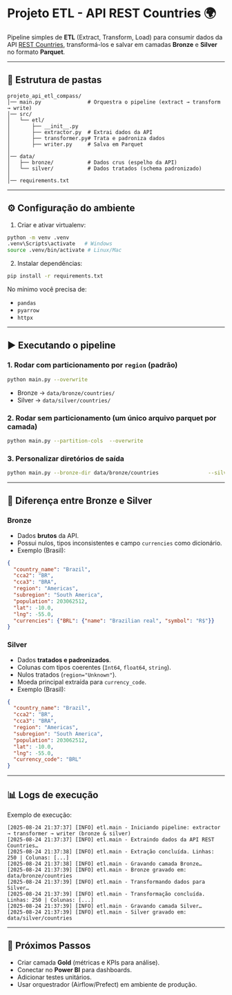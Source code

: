 # Projeto ETL - API REST Countries 🌍

Pipeline simples de **ETL** (Extract, Transform, Load) para consumir dados da API [REST Countries](https://restcountries.com/), transformá-los e salvar em camadas **Bronze** e **Silver** no formato **Parquet**.

---

## 📂 Estrutura de pastas

```
projeto_api_etl_compass/
│── main.py               # Orquestra o pipeline (extract → transform → write)
│── src/
│   └── etl/
│       ├── __init__.py
│       ├── extractor.py  # Extrai dados da API
│       ├── transformer.py# Trata e padroniza dados
│       ├── writer.py     # Salva em Parquet
│
│── data/
│   ├── bronze/           # Dados crus (espelho da API)
│   └── silver/           # Dados tratados (schema padronizado)
│
│── requirements.txt
```

---

## ⚙️ Configuração do ambiente

1. Criar e ativar virtualenv:
```bash
python -m venv .venv
.venv\Scripts\activate   # Windows
source .venv/bin/activate # Linux/Mac
```

2. Instalar dependências:
```bash
pip install -r requirements.txt
```

No mínimo você precisa de:
- `pandas`
- `pyarrow`
- `httpx`

---

## ▶️ Executando o pipeline

### 1. Rodar com particionamento por `region` (padrão)
```bash
python main.py --overwrite
```
- Bronze → `data/bronze/countries/`
- Silver → `data/silver/countries/`

### 2. Rodar sem particionamento (um único arquivo parquet por camada)
```bash
python main.py --partition-cols  --overwrite
```

### 3. Personalizar diretórios de saída
```bash
python main.py --bronze-dir data/bronze/countries                --silver-dir data/silver/countries                --overwrite
```

---

## 🔎 Diferença entre Bronze e Silver

### Bronze
- Dados **brutos** da API.
- Possui nulos, tipos inconsistentes e campo `currencies` como dicionário.
- Exemplo (Brasil):
```json
{
  "country_name": "Brazil",
  "cca2": "BR",
  "cca3": "BRA",
  "region": "Americas",
  "subregion": "South America",
  "population": 203062512,
  "lat": -10.0,
  "lng": -55.0,
  "currencies": {"BRL": {"name": "Brazilian real", "symbol": "R$"}}
}
```

### Silver
- Dados **tratados e padronizados**.
- Colunas com tipos coerentes (`Int64`, `float64`, `string`).
- Nulos tratados (`region="Unknown"`).
- Moeda principal extraída para `currency_code`.
- Exemplo (Brasil):
```json
{
  "country_name": "Brazil",
  "cca2": "BR",
  "cca3": "BRA",
  "region": "Americas",
  "subregion": "South America",
  "population": 203062512,
  "lat": -10.0,
  "lng": -55.0,
  "currency_code": "BRL"
}
```

---

## 📊 Logs de execução

Exemplo de execução:

```
[2025-08-24 21:37:37] [INFO] etl.main - Iniciando pipeline: extractor → transformer → writer (bronze & silver)
[2025-08-24 21:37:37] [INFO] etl.main - Extraindo dados da API REST Countries…
[2025-08-24 21:37:38] [INFO] etl.main - Extração concluída. Linhas: 250 | Colunas: [...]
[2025-08-24 21:37:38] [INFO] etl.main - Gravando camada Bronze…
[2025-08-24 21:37:39] [INFO] etl.main - Bronze gravado em: data/bronze/countries
[2025-08-24 21:37:39] [INFO] etl.main - Transformando dados para Silver…
[2025-08-24 21:37:39] [INFO] etl.main - Transformação concluída. Linhas: 250 | Colunas: [...]
[2025-08-24 21:37:39] [INFO] etl.main - Gravando camada Silver…
[2025-08-24 21:37:39] [INFO] etl.main - Silver gravado em: data/silver/countries
```

---

## 📌 Próximos Passos

- Criar camada **Gold** (métricas e KPIs para análise).
- Conectar no **Power BI** para dashboards.
- Adicionar testes unitários.
- Usar orquestrador (Airflow/Prefect) em ambiente de produção.
